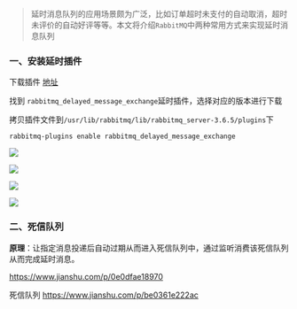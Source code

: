 > 延时消息队列的应用场景颇为广泛，比如订单超时未支付的自动取消，超时未评价的自动好评等等。本文将介绍`RabbitMQ`中两种常用方式来实现延时消息队列

### 一、安装延时插件

下载插件  [地址](https://www.rabbitmq.com/community-plugins.html)

找到 `rabbitmq_delayed_message_exchange`延时插件，选择对应的版本进行下载

拷贝插件文件到`/usr/lib/rabbitmq/lib/rabbitmq_server-3.6.5/plugins`下
```
rabbitmq-plugins enable rabbitmq_delayed_message_exchange
```
![](https://upload-images.jianshu.io/upload_images/8387919-de48c7ca60994ea2.png?imageMogr2/auto-orient/strip|imageView2/2/w/1240)


![](https://upload-images.jianshu.io/upload_images/8387919-e9d99fd3d63be2a2.png?imageMogr2/auto-orient/strip|imageView2/2/w/1240)

![](https://upload-images.jianshu.io/upload_images/8387919-981035bfe80c5a39.png?imageMogr2/auto-orient/strip|imageView2/2/w/1240)

![](https://upload-images.jianshu.io/upload_images/8387919-de33afb3b99cdf14.png?imageMogr2/auto-orient/strip|imageView2/2/w/1240)

### 二、死信队列

**原理**：让指定消息投递后自动过期从而进入死信队列中，通过监听消费该死信队列从而完成延时消息。







https://www.jianshu.com/p/0e0dfae18970

死信队列 https://www.jianshu.com/p/be0361e222ac

